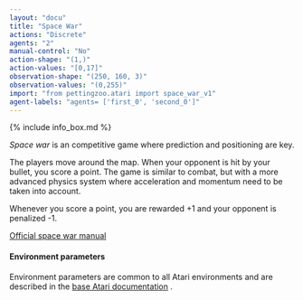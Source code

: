 ```yaml
---
layout: "docu"
title: "Space War"
actions: "Discrete"
agents: "2"
manual-control: "No"
action-shape: "(1,)"
action-values: "[0,17]"
observation-shape: "(250, 160, 3)"
observation-values: "(0,255)"
import: "from pettingzoo.atari import space_war_v1"
agent-labels: "agents= ['first_0', 'second_0']"
---
```


{% include info_box.md %}



*Space war* is an competitive game where prediction and positioning are key.

The players move around the map. When your opponent is hit by your bullet,
you score a point. The game is similar to combat, but with a more advanced physics system where acceleration and momentum need to be taken into account.

Whenever you score a point, you are rewarded +1 and your opponent is penalized -1.

[Official space war manual](https://atariage.com/manual_html_page.php?SoftwareLabelID=470)

#### Environment parameters

Environment parameters are common to all Atari environments and are described in the [base Atari documentation](../atari) .
